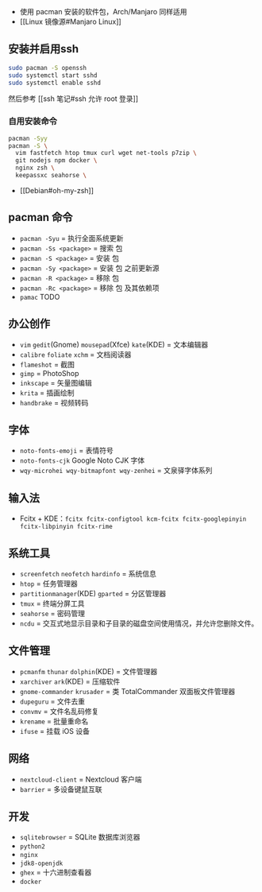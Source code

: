 
- 使用 pacman 安装的软件包，Arch/Manjaro 同样适用
- [[Linux 镜像源#Manjaro Linux]]

## 安装并启用ssh

```zsh
sudo pacman -S openssh
sudo systemctl start sshd
sudo systemctl enable sshd
```
然后参考 [[ssh 笔记#ssh 允许 root 登录]]

### 自用安装命令

```zsh
pacman -Syy
pacman -S \
  vim fastfetch htop tmux curl wget net-tools p7zip \
  git nodejs npm docker \
  nginx zsh \
  keepassxc seahorse \
```
- [[Debian#oh-my-zsh]]
## pacman 命令

- `pacman -Syu` = 执行全面系统更新
- `pacman -Ss <package>` = 搜索 包
- `pacman -S <package>` = 安装 包
- `pacman -Sy <package>` = 安装 包 之前更新源
- `pacman -R <package>` = 移除 包
- `pacman -Rc <package>` = 移除 包 及其依赖项
- `pamac` TODO

## 办公创作

- `vim` `gedit`(Gnome) `mousepad`(Xfce) `kate`(KDE) = 文本编辑器
- `calibre` `foliate` `xchm` = 文档阅读器
- `flameshot` = 截图
- `gimp` = PhotoShop
- `inkscape` = 矢量图编辑
- `krita` = 插画绘制
- `handbrake` = 视频转码

## 字体

- `noto-fonts-emoji` = 表情符号
- `noto-fonts-cjk` Google Noto CJK 字体
- `wqy-microhei wqy-bitmapfont wqy-zenhei` = 文泉驿字体系列

## 输入法

- Fcitx + KDE：`fcitx fcitx-configtool kcm-fcitx fcitx-googlepinyin fcitx-libpinyin fcitx-rime`

## 系统工具

- `screenfetch` `neofetch` `hardinfo` = 系统信息
- `htop` = 任务管理器
- `partitionmanager`(KDE) `gparted` = 分区管理器
- `tmux` = 终端分屏工具
- `seahorse` = 密码管理
- `ncdu` = 交互式地显示目录和子目录的磁盘空间使用情况，并允许您删除文件。

## 文件管理

- `pcmanfm` `thunar` `dolphin`(KDE) = 文件管理器
- `xarchiver` `ark`(KDE) = 压缩软件
- `gnome-commander` `krusader` = 类 TotalCommander 双面板文件管理器
- `dupeguru`  = 文件去重
- `convmv` = 文件名乱码修复
- `krename` = 批量重命名
- `ifuse` = 挂载 iOS 设备

## 网络

- `nextcloud-client` = Nextcloud 客户端
- `barrier` = 多设备键鼠互联

## 开发

- `sqlitebrowser` = SQLite 数据库浏览器
- `python2`
- `nginx`
- `jdk8-openjdk`
- `ghex` = 十六进制查看器
- `docker`
